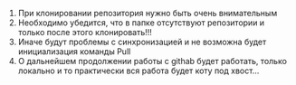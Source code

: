 1. При клонировании репозитория нужно быть очень внимательным
2. Необходимо убедится, что в папке отсутствуют репозитории и только после этого клонировать!!!
3. Иначе будут проблемы с синхронизацией и не возможна будет инициализация команды Pull
4. О дальнейшем продолжении работы с githab будет работать, только локально и то практически вся работа будет коту под хвост...